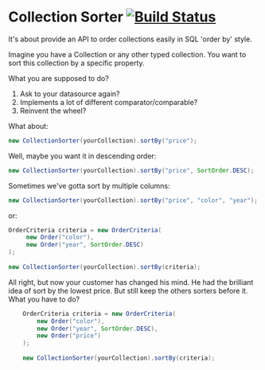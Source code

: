 Collection Sorter [![Build Status](https://travis-ci.org/gabrielsuch/collection-sorter.png)](https://travis-ci.org/gabrielsuch/collection-sorter)
===

It's about provide an API to order collections easily in SQL 'order by' style.

Imagine you have a Collection<Car> or any other typed collection.
You want to sort this collection by a specific property.

What you are supposed to do? 
<ol>
<li>Ask to your datasource again?</li>
<li>Implements a lot of different comparator/comparable?</li>
<li>Reinvent the wheel?</li>
</ol>

What about:
```java
new CollectionSorter(yourCollection).sortBy("price");
```

Well, maybe you want it in descending order:
```java
new CollectionSorter(yourCollection).sortBy("price", SortOrder.DESC);
```

Sometimes we've gotta sort by multiple columns:
```java
new CollectionSorter(yourCollection).sortBy("price", "color", "year");
```
or:
```java
OrderCriteria criteria = new OrderCriteria(
     new Order("color"), 
     new Order("year", SortOrder.DESC)
);
	
new CollectionSorter(yourCollection).sortBy(criteria);
```

All right, but now your customer has changed his mind.
He had the brilliant idea of sort by the lowest price.
But still keep the others sorters before it. What you have to do?
``` java
	OrderCriteria criteria = new OrderCriteria(
		new Order("color"), 
		new Order("year", SortOrder.DESC), 
		new Order("price")
	); 
	
	new CollectionSorter(yourCollection).sortBy(criteria);
```

